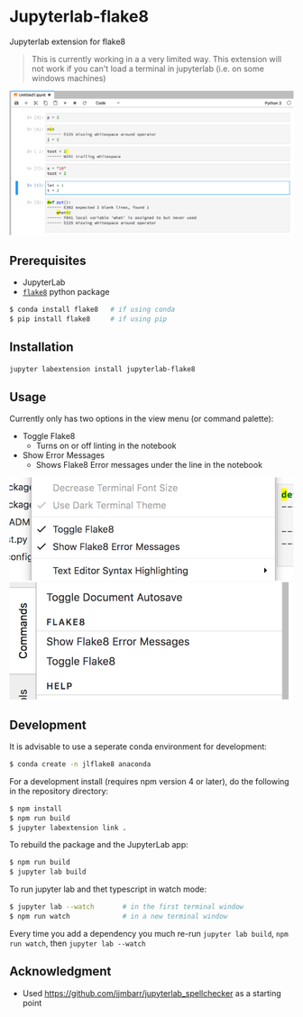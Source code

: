 # Jupyterlab-flake8

Jupyterlab extension for flake8

> This is currently working in a a very limited way.
> This extension will not work if you can't load a terminal in jupyterlab (i.e. on some windows machines)

<img src="example.png" />

## Prerequisites

- JupyterLab
- [`flake8`](http://flake8.pycqa.org/en/latest/) python package

```bash
$ conda install flake8   # if using conda
$ pip install flake8     # if using pip
```

## Installation

```bash
jupyter labextension install jupyterlab-flake8
```

## Usage

Currently only has two options in the view menu (or command palette):

- Toggle Flake8
    + Turns on or off linting in the notebook
- Show Error Messages
    + Shows Flake8 Error messages under the line in the notebook

<img src="options.png" />

<img src="commands.png" />


## Development

It is advisable to use a seperate conda environment for development:

```bash
$ conda create -n jlflake8 anaconda
```

For a development install (requires npm version 4 or later), do the following in the repository directory:

```bash
$ npm install
$ npm run build
$ jupyter labextension link .
```

To rebuild the package and the JupyterLab app:

```bash
$ npm run build
$ jupyter lab build
```

To run jupyter lab and thet typescript in watch mode:

```bash
$ jupyter lab --watch       # in the first terminal window
$ npm run watch             # in a new terminal window
```

Every time you add a dependency you much re-run `jupyter lab build`, `npm run watch`, then `jupyter lab --watch`

## Acknowledgment

- Used https://github.com/ijmbarr/jupyterlab_spellchecker as a starting point
